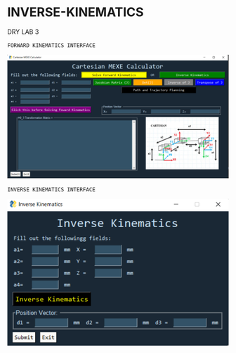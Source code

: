 # INVERSE-KINEMATICS
DRY LAB 3

    FORWARD KINEMATICS INTERFACE
<img src="img/INVERSE_KINEMATICS.png">

    INVERSE KINEMATICS INTERFACE
<img src="img/INVERSE_KINEMATICS2.png">
